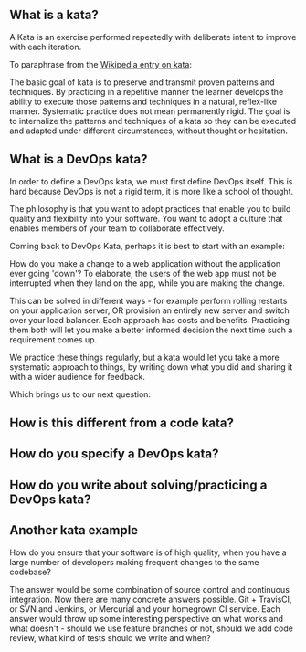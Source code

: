 ## What is a kata?

A Kata is an exercise performed repeatedly with deliberate intent to improve with each iteration.

To paraphrase from the [Wikipedia entry on kata](http://en.wikipedia.org/wiki/Kata):

The basic goal of kata is to preserve and transmit proven patterns and techniques.
By practicing in a repetitive manner the learner develops the ability to execute those patterns and techniques in a natural, reflex-like manner. Systematic practice does not mean permanently rigid. The goal is to internalize the patterns and techniques of a kata so they can be executed and adapted under different circumstances, without thought or hesitation.

## What is a DevOps kata?

In order to define a DevOps kata, we must first define DevOps itself. This is hard because
DevOps is not a rigid term, it is more like a school of thought.

The philosophy is that you want to adopt practices that enable you to build quality and flexibility
into your software. You want to adopt a culture that enables members of your team to collaborate effectively.

Coming back to DevOps Kata, perhaps it is best to start with an example:

How do you make a change to a web application without the application ever going 'down'?
To elaborate, the users of the web app must not be interrupted when they land on the app,
while you are making the change.

This can be solved in different ways - for example perform rolling restarts on your application server, OR
provision an entirely new server and switch over your load balancer. Each approach
has costs and benefits. Practicing them both will let you make a better informed decision the next
time such a requirement comes up.

We practice these things regularly, but a kata would let you take a more systematic approach to things,
by writing down what you did and sharing it with a wider audience for feedback.

Which brings us to our next question:

## How is this different from a code kata?

## How do you specify a DevOps kata?

## How do you write about solving/practicing a DevOps kata?


## Another kata example ##

How do you ensure that your software is of high quality, when you have a large number of developers
making frequent changes to the same codebase?

The answer would be some combination of source control and continuous integration. Now there are many
concrete answers possible. Git + TravisCI, or SVN and Jenkins, or Mercurial and your homegrown CI service.
Each answer would throw up some interesting perspective on what works and what doesn't - should we use
feature branches or not, should we add code review, what kind of tests should we write and when?
